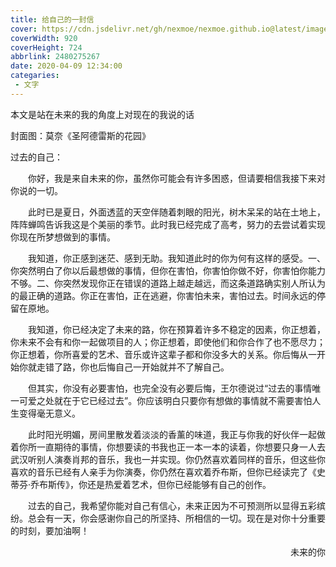```yaml
---
title: 给自己的一封信
cover: https://cdn.jsdelivr.net/gh/nexmoe/nexmoe.github.io@latest/images/cover/compress/v2-ede211d2540a4da19a9bc2fbab56b149_r-2.jpg
coverWidth: 920
coverHeight: 724
abbrlink: 2480275267
date: 2020-04-09 12:34:00
categaries:
 - 文字
---
```


本文是站在未来的我的角度上对现在的我说的话

<!--more-->


封面图：莫奈《圣阿德雷斯的花园》


过去的自己：

　　你好，我是来自未来的你，虽然你可能会有许多困惑，但请要相信我接下来对你说的一切。

　　此时已是夏日，外面透蓝的天空伴随着刺眼的阳光，树木呆呆的站在土地上，阵阵蝉鸣告诉我这是个美丽的季节。此时我已经完成了高考，努力的去尝试着实现你现在所梦想做到的事情。

　　我知道，你正感到迷茫、感到无助。我知道此时的你为何有这样的感受。一、你突然明白了你以后最想做的事情，但你在害怕，你害怕你做不好，你害怕你能力不够。二、你突然发现你正在错误的道路上越走越远，而这条道路确实别人所认为的最正确的道路。你正在害怕，正在逃避，你害怕未来，害怕过去。时间永远的停留在原地。

　　我知道，你已经决定了未来的路，你在预算着许多不稳定的因素，你正想着，你未来不会有和你一起做项目的人；你正想着，即使他们和你合作了也不愿尽力；你正想着，你所喜爱的艺术、音乐或许这辈子都和你没多大的关系。你后悔从一开始你就走错了路，你也后悔自己一开始就并不了解自己。

　　但其实，你没有必要害怕，也完全没有必要后悔，王尔德说过“过去的事情唯一可爱之处就在于它已经过去”。你应该明白只要你有想做的事情就不需要害怕人生变得毫无意义。

　　此时阳光明媚，房间里散发着淡淡的香薰的味道，我正与你我的好伙伴一起做着你所一直期待的事情，你想要读的书我也正一本一本的读着，你想要只身一人去武汉听别人演奏肖邦的音乐，我也一并实现。你仍然喜欢着同样的音乐，但这些你喜欢的音乐已经有人亲手为你演奏，你仍然在喜欢着乔布斯，但你已经读完了《史蒂芬·乔布斯传》，你还是热爱着艺术，但你已经能够有自己的创作。

　　过去的自己，我希望你能对自己有信心，未来正因为不可预测所以显得五彩缤纷。总会有一天，你会感谢你自己的所坚持、所相信的一切。现在是对你十分重要的时刻，要加油啊！

<span style="text-align:right;display:block;">未来的你</span>
